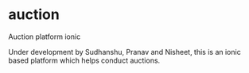 # auction
Auction platform ionic

Under development by Sudhanshu, Pranav and Nisheet, this is an ionic based platform which helps conduct auctions.
